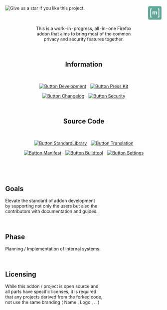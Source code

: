
<br>

<a href = 'https://github.com/BasicBrowsing/BasicBrowsing' >
    <img 
        align = left
        title = 'Give us a star if you like this project.'
        src = 'https://img.shields.io/github/stars/BasicBrowsing?style=for-the-badge&logoColor=white&logo=Trustpilot&labelColor=FF66AA&color=cf538b'
    />
</a>
<a href = 'https://matrix.to/#/#BasicBrowsing:matrix.org' >
    <img
        width = 48
        align = right
        title = 'Join us on our Matrix server'
        src = 'https://raw.githubusercontent.com/BasicBrowsing/.GitHub/main/Assets/Matrix.svg'
    />
</a>

<br>
<br>
<br>

<div align = center>

This is a work - in - progress, all - in - one Firefox  
addon that aims to bring most of the common  
privacy and security features together.

<br>

## Information

<br>

[![Button Development]][Development]  
[![Button Press Kit]][Press Kit]

[![Button Changelog]][Changelog]  
[![Button Security]][Security]

<br>

## Source Code

<br>

[![Button StandardLibrary]][StandardLibrary]  
[![Button Translation]][Translation]

[![Button Manifest]][Manifest]  
[![Button Buildtool]][Buildtool]  
[![Button Settings]][Settings]

</div>

<br>
<br>



<br>

## Goals

Elevate the standard of addon development  
by supporting not only the users but also the  
contributors with documentation and guides.

<br>

## Phase

Planning / Implementation of internal systems.

<br>

## Licensing

While this addon / project is open source and  
all parts have specific licenses, it is required  
that any projects derived from the forked code,  
not use the same branding ( Name , Logo , .. )

<br>


<!----------------------------------------------------------------------------->

[Matrix]: https://matrix.to/#/#BasicBrowsing:matrix.org

[StandardLibrary]: https://github.com/BasicBrowsing/StandardLibrary
[Translation]: https://github.com/BasicBrowsing/Translation
[Development]: https://github.com/BasicBrowsing/Development
[Press Kit]: https://github.com/BasicBrowsing/Press-Kit
[Changelog]: https://github.com/BasicBrowsing/Changelog
[Buildtool]: https://github.com/BasicBrowsing/Buildtool
[Manifest]: https://github.com/BasicBrowsing/Manifest
[Security]: https://github.com/BasicBrowsing/Security
[Settings]: https://github.com/BasicBrowsing/Settings


[#]: #


<!---------------------------------[ Buttons ]--------------------------------->

[Button StandardLibrary]: https://img.shields.io/badge/Standard_Library-61a699?style=for-the-badge&logoColor=white&logo=AzureArtifacts
[Button Translation]: https://img.shields.io/badge/Translation-518baa?style=for-the-badge&logoColor=white&logo=GitBook
[Button Development]: https://img.shields.io/badge/Development-61a699?style=for-the-badge&logoColor=white&logo=VisualStudioCode
[Button Press Kit]: https://img.shields.io/badge/Press_Kit-518baa?style=for-the-badge&logoColor=white&logo=AwesomeLists
[Button Changelog]: https://img.shields.io/badge/Changelog-b59a47?style=for-the-badge&logoColor=white&logo=BookStack
[Button Buildtool]: https://img.shields.io/badge/Buildtool-b95f4f?style=for-the-badge&logoColor=white&logo=GitLFS
[Button Manifest]: https://img.shields.io/badge/Manifest-b59a47?style=for-the-badge&logoColor=white&logo=Serverless
[Button Security]: https://img.shields.io/badge/Security-b95f4f?style=for-the-badge&logoColor=white&logo=GNUPrivacyGuard
[Button Settings]: https://img.shields.io/badge/Settings-61a699?style=for-the-badge&logoColor=white&logo=ROS
[Button Matrix]: https://img.shields.io/badge/Matrix-61a699?style=for-the-badge&logoColor=white&logo=Matrix
